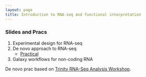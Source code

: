 ```yaml
---
layout: page
title: Introduction to RNA-seq and functional interpretation
---
```


### Slides and Pracs

1. Experimental design for RNA-seq
2. De novo approach to RNA-seq
	* [Practical](01-assembly_denovo.html)
3. Galaxy workflows for non-coding RNA

De novo prac based on [Trinity RNA-Seq Analysis Workshop](https://github.com/trinityrnaseq/RNASeq_Trinity_Tuxedo_Workshop/wiki).



